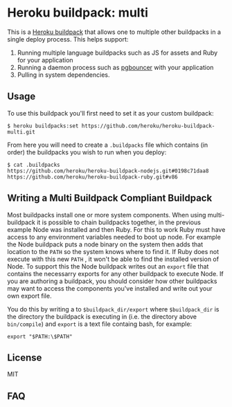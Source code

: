 # Heroku buildpack: multi

This is a [Heroku buildpack](http://devcenter.heroku.com/articles/buildpacks) that
allows one to multiple other buildpacks in a single deploy process. This helps support:

1. Running multiple language buildpacks such as JS for assets and Ruby for your application
2. Running a daemon process such as [pgbouncer](https://github.com/heroku/heroku-buildpack-pgbouncer) with your application
3. Pulling in system dependencies.

## Usage

To use this buildpack you'll first need to set it as your custom buildpack:

    $ heroku buildpacks:set https://github.com/heroku/heroku-buildpack-multi.git

From here you will need to create a `.buildpacks` file which contains (in order) the buildpacks you wish to run when you deploy:

    $ cat .buildpacks
    https://github.com/heroku/heroku-buildpack-nodejs.git#0198c71daa8
    https://github.com/heroku/heroku-buildpack-ruby.git#v86

## Writing a Multi Buildpack Compliant Buildpack

Most buildpacks install one or more system components. When using multi-buildpack it is possible to chain buildpacks together, in the previous example Node was installed and then Ruby. For this to work Ruby must have access to any environment variables needed to boot up node. For example the Node buildpack puts a node binary on the system then adds that location to the `PATH` so the system knows where to find it. If Ruby does not execute with this new `PATH`
, it won't be able to find the installed version of Node. To support this the Node buildpack writes out an `export` file that contains the necessarry exports for any other buildpack to execute Node. If you are authoring a buildpack, you should consider how other buildpacks may want to access the components you've installed and write out your own export file.

You do this by writing a to `$buildpack_dir/export` where `$buildpack_dir` is the directory the buildpack is executing in (i.e. the directory above `bin/compile`) and `export` is a text file containg bash, for example:

```
export "$PATH:\$PATH"
```

## License

MIT

## FAQ

